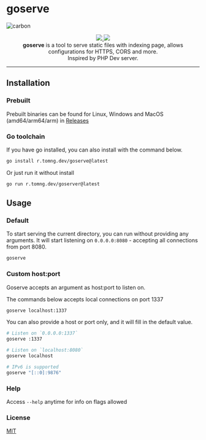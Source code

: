 # goserve

![carbon](https://github.com/ducng99/goserve/assets/49080794/8973ff0c-1b73-4d0d-8d47-792594ca8005)

<!-- I need a gopher here :( -->
<p align="center">
  <a href="https://github.com/ducng99/goserve/actions/workflows/build.yml">
    <img src="https://github.com/ducng99/goserve/actions/workflows/build.yml/badge.svg"/>
  </a>
  <a href="https://github.com/ducng99/goserve/actions/workflows/test.yml">
    <img src="https://github.com/ducng99/goserve/actions/workflows/test.yml/badge.svg"/>
  </a>
  <br>
  <strong>goserve</strong> is a tool to serve static files with indexing page, allows configurations for HTTPS, CORS and more.<br>Inspired by PHP Dev server.
</p>

---

## Installation

### Prebuilt
Prebuilt binaries can be found for Linux, Windows and MacOS (amd64/arm64/arm) in [Releases](https://github.com/ducng99/goserve/releases/latest)

### Go toolchain
If you have go installed, you can also install with the command below.

```bash
go install r.tomng.dev/goserve@latest
```

Or just run it without install

```bash
go run r.tomng.dev/goserver@latest
```

## Usage

### Default
To start serving the current directory, you can run without providing any arguments.
It will start listening on `0.0.0.0:8080` - accepting all connections from port 8080.

```bash
goserve
```

### Custom host:port
Goserve accepts an argument as host:port to listen on.

The commands below accepts local connections on port 1337

```bash
goserve localhost:1337
```

You can also provide a host or port only, and it will fill in the default value.

```bash
# Listen on `0.0.0.0:1337`
goserve :1337
```

```bash
# Listen on `localhost:8080`
goserve localhost
```

```bash
# IPv6 is supported
goserve "[::0]:9876"
```

### Help

Access `--help` anytime for info on flags allowed

### License

[MIT](./LICENSE)
